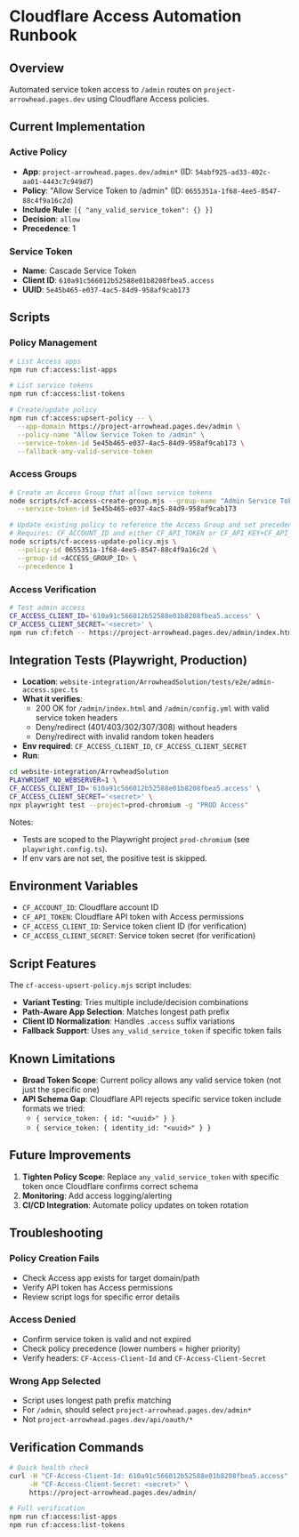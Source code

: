 # Cloudflare Access Automation Runbook

## Overview
Automated service token access to `/admin` routes on `project-arrowhead.pages.dev` using Cloudflare Access policies.

## Current Implementation

### Active Policy
- **App**: `project-arrowhead.pages.dev/admin*` (ID: `54abf925-ad33-402c-aa01-4443c7c949d7`)
- **Policy**: "Allow Service Token to /admin" (ID: `0655351a-1f68-4ee5-8547-88c4f9a16c2d`)
- **Include Rule**: `[{ "any_valid_service_token": {} }]`
- **Decision**: `allow`
 - **Precedence**: 1

### Service Token
- **Name**: Cascade Service Token
- **Client ID**: `610a91c566012b52588e01b8208fbea5.access`
- **UUID**: `5e45b465-e037-4ac5-84d9-958af9cab173`

## Scripts

### Policy Management
```bash
# List Access apps
npm run cf:access:list-apps

# List service tokens  
npm run cf:access:list-tokens

# Create/update policy
npm run cf:access:upsert-policy -- \
  --app-domain https://project-arrowhead.pages.dev/admin \
  --policy-name "Allow Service Token to /admin" \
  --service-token-id 5e45b465-e037-4ac5-84d9-958af9cab173 \
  --fallback-any-valid-service-token
```

### Access Groups
```bash
# Create an Access Group that allows service tokens
node scripts/cf-access-create-group.mjs --group-name "Admin Service Tokens" \
  --service-token-id 5e45b465-e037-4ac5-84d9-958af9cab173

# Update existing policy to reference the Access Group and set precedence=1
# Requires: CF_ACCOUNT_ID and either CF_API_TOKEN or CF_API_KEY+CF_API_EMAIL
node scripts/cf-access-update-policy.mjs \
  --policy-id 0655351a-1f68-4ee5-8547-88c4f9a16c2d \
  --group-id <ACCESS_GROUP_ID> \
  --precedence 1
```

### Access Verification
```bash
# Test admin access
CF_ACCESS_CLIENT_ID='610a91c566012b52588e01b8208fbea5.access' \
CF_ACCESS_CLIENT_SECRET='<secret>' \
npm run cf:fetch -- https://project-arrowhead.pages.dev/admin/index.html
```

## Integration Tests (Playwright, Production)

- **Location**: `website-integration/ArrowheadSolution/tests/e2e/admin-access.spec.ts`
- **What it verifies**:
  - 200 OK for `/admin/index.html` and `/admin/config.yml` with valid service token headers
  - Deny/redirect (401/403/302/307/308) without headers
  - Deny/redirect with invalid random token headers
- **Env required**: `CF_ACCESS_CLIENT_ID`, `CF_ACCESS_CLIENT_SECRET`
- **Run**:
```bash
cd website-integration/ArrowheadSolution
PLAYWRIGHT_NO_WEBSERVER=1 \
CF_ACCESS_CLIENT_ID='610a91c566012b52588e01b8208fbea5.access' \
CF_ACCESS_CLIENT_SECRET='<secret>' \
npx playwright test --project=prod-chromium -g "PROD Access"
```
Notes:
- Tests are scoped to the Playwright project `prod-chromium` (see `playwright.config.ts`).
- If env vars are not set, the positive test is skipped.

## Environment Variables
- `CF_ACCOUNT_ID`: Cloudflare account ID
- `CF_API_TOKEN`: Cloudflare API token with Access permissions
- `CF_ACCESS_CLIENT_ID`: Service token client ID (for verification)
- `CF_ACCESS_CLIENT_SECRET`: Service token secret (for verification)

## Script Features
The `cf-access-upsert-policy.mjs` script includes:
- **Variant Testing**: Tries multiple include/decision combinations
- **Path-Aware App Selection**: Matches longest path prefix
- **Client ID Normalization**: Handles `.access` suffix variations
- **Fallback Support**: Uses `any_valid_service_token` if specific token fails

## Known Limitations
- **Broad Token Scope**: Current policy allows any valid service token (not just the specific one)
- **API Schema Gap**: Cloudflare API rejects specific service token include formats we tried:
  - `{ service_token: { id: "<uuid>" } }`
  - `{ service_token: { identity_id: "<uuid>" } }`

## Future Improvements
1. **Tighten Policy Scope**: Replace `any_valid_service_token` with specific token once Cloudflare confirms correct schema
2. **Monitoring**: Add access logging/alerting
3. **CI/CD Integration**: Automate policy updates on token rotation

## Troubleshooting

### Policy Creation Fails
- Check Access app exists for target domain/path
- Verify API token has Access permissions
- Review script logs for specific error details

### Access Denied
- Confirm service token is valid and not expired
- Check policy precedence (lower numbers = higher priority)
- Verify headers: `CF-Access-Client-Id` and `CF-Access-Client-Secret`

### Wrong App Selected
- Script uses longest path prefix matching
- For `/admin`, should select `project-arrowhead.pages.dev/admin*`
- Not `project-arrowhead.pages.dev/api/oauth/*`

## Verification Commands
```bash
# Quick health check
curl -H "CF-Access-Client-Id: 610a91c566012b52588e01b8208fbea5.access" \
     -H "CF-Access-Client-Secret: <secret>" \
     https://project-arrowhead.pages.dev/admin/

# Full verification
npm run cf:access:list-apps
npm run cf:access:list-tokens
```
